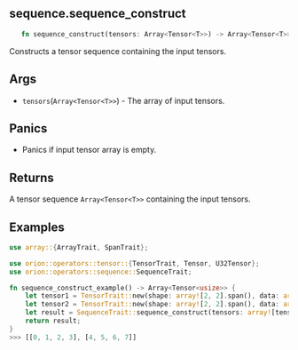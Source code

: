 ## sequence.sequence_construct

```rust 
   fn sequence_construct(tensors: Array<Tensor<T>>) -> Array<Tensor<T>>;
```

Constructs a tensor sequence containing the input tensors.

## Args

* `tensors`(`Array<Tensor<T>>`) - The array of input tensors.

## Panics 

* Panics if input tensor array is empty.

## Returns

A tensor sequence `Array<Tensor<T>>` containing the input tensors.

## Examples

```rust
use array::{ArrayTrait, SpanTrait};

use orion::operators::tensor::{TensorTrait, Tensor, U32Tensor};
use orion::operators::sequence::SequenceTrait;

fn sequence_construct_example() -> Array<Tensor<usize>> {
    let tensor1 = TensorTrait::new(shape: array![2, 2].span(), data: array![0, 1, 2, 3].span());
    let tensor2 = TensorTrait::new(shape: array![2, 2].span(), data: array![4, 5, 6, 7].span());
    let result = SequenceTrait::sequence_construct(tensors: array![tensor1, tensor2]);
    return result;
}
>>> [[0, 1, 2, 3], [4, 5, 6, 7]]
```
